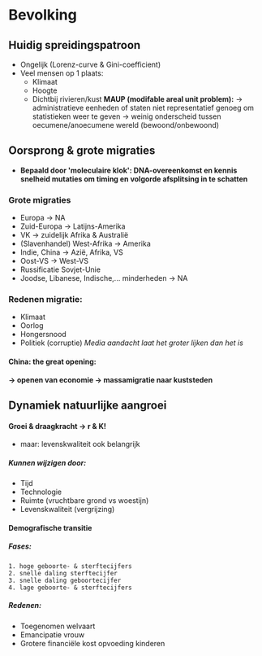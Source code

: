 # Bevolking

## Huidig spreidingspatroon
 - Ongelijk (Lorenz-curve & Gini-coefficient)
 - Veel mensen op 1 plaats:
	 - Klimaat
	 - Hoogte
	 - Dichtbij rivieren/kust
	**MAUP (modifable areal unit problem):**
		-> administratieve eenheden of staten niet representatief genoeg om statistieken weer te geven
			-> weinig onderscheid tussen oecumene/anoecumene wereld (bewoond/onbewoond)
## Oorsprong & grote migraties
- **Bepaald door 'moleculaire klok': DNA-overeenkomst en kennis snelheid mutaties om timing en volgorde afsplitsing in te schatten**
### Grote migraties
- Europa -> NA
- Zuid-Europa -> Latijns-Amerika
- VK -> zuidelijk Afrika & Australië
- (Slavenhandel) West-Afrika -> Amerika
- Indie, China -> Azië, Afrika, VS
- Oost-VS -> West-VS
- Russificatie Sovjet-Unie
- Joodse, Libanese, Indische,... minderheden -> NA
### Redenen migratie:
- Klimaat
- Oorlog
- Hongersnood
- Politiek (corruptie)
*Media aandacht laat het groter lijken dan het is*
#### China: the great opening:
**-> openen van economie
-> massamigratie naar kuststeden** 
## Dynamiek natuurlijke aangroei
#### Groei & draagkracht -> r & K!
- maar: levenskwaliteit ook belangrijk
##### Kunnen wijzigen door:
- Tijd
- Technologie
- Ruimte (vruchtbare grond vs woestijn)
- Levenskwaliteit (vergrijzing)
#### Demografische transitie
##### Fases:
	1. hoge geboorte- & sterftecijfers
	2. snelle daling sterftecijfer
	3. snelle daling geboortecijfer 
	4. lage geboorte- & sterftecijfers
##### Redenen:
- Toegenomen welvaart
- Emancipatie vrouw
- Grotere financiële kost opvoeding kinderen